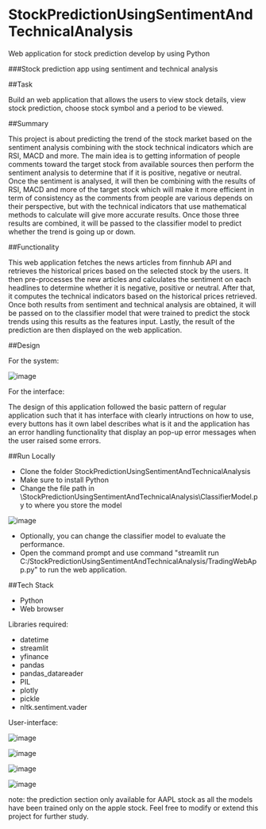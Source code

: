 # StockPredictionUsingSentimentAndTechnicalAnalysis
Web application for stock prediction develop by using Python

###Stock prediction app using sentiment and technical analysis

##Task

Build an web application that allows the users to view stock details, view stock prediction, choose stock symbol and a period to be viewed.

##Summary 

This project is about predicting the trend of the stock market based on the sentiment analysis combining with the stock technical indicators which are RSI, MACD and more. The main idea is to getting information of people comments toward the target stock from available sources then perform the sentiment analysis to determine that if it is positive, negative or neutral. Once the sentiment is analysed, it will then be combining with the results of RSI, MACD and more of the target stock which will make it more efficient in term of consistency as the comments from people are various depends on their perspective, but with the technical indicators that use mathematical methods to calculate will give more accurate results. Once those three results are combined, it will be passed to the classifier model to predict whether the trend is going up or down.

##Functionality

This web application fetches the news articles from finnhub API and retrieves the historical prices based on the selected stock by the users. It then pre-processes the new articles and calculates the sentiment on each headlines to determine whether it is negative, positive or neutral. After that, it computes the technical indicators based on the historical prices retrieved. Once both results from sentiment and technical analysis are obtained, it will be passed on to the classifier model that were trained to predict the stock trends using this results as the features input. Lastly, the result of the prediction are then displayed on the web application.   

##Design

For the system:

![image](https://user-images.githubusercontent.com/60352487/120921896-55457c80-c6f0-11eb-8ce9-13164fbf58b3.png)

For the interface:

The design of this application followed the basic pattern of regular application such that it has interface with clearly intructions on how to use, every buttons has it own label describes what is it and the application has an error handling functionality that display an pop-up error messages when the user raised some errors. 


##Run Locally

- Clone the folder StockPredictionUsingSentimentAndTechnicalAnalysis
- Make sure to install Python 
- Change the file path in \StockPredictionUsingSentimentAndTechnicalAnalysis\ClassifierModel.py to where you store the model

 ![image](https://user-images.githubusercontent.com/60352487/120923534-41524880-c6f9-11eb-9c98-0ad4adb4958e.png)
 
- Optionally, you can change the classifier model to evaluate the performance. 
- Open the command prompt and use command "streamlit run C:/StockPredictionUsingSentimentAndTechnicalAnalysis/TradingWebApp.py" to run the web application.


##Tech Stack

- Python
- Web browser

Libraries required: 

- datetime 
- streamlit 
- yfinance 
- pandas 
- pandas_datareader 
- PIL 
- plotly 
- pickle
- nltk.sentiment.vader


User-interface:

![image](https://user-images.githubusercontent.com/60352487/120924395-cdff0580-c6fd-11eb-8905-72b58b4b8351.png)

![image](https://user-images.githubusercontent.com/60352487/120924646-c7bd5900-c6fe-11eb-98e3-c4cb2eb4db37.png)

![image](https://user-images.githubusercontent.com/60352487/120924671-f0dde980-c6fe-11eb-8919-427a09232174.png)

![image](https://user-images.githubusercontent.com/60352487/120924681-fdfad880-c6fe-11eb-93c3-004abd4240a0.png)

note: the prediction section only available for AAPL stock as all the models have been trained only on the apple stock. Feel free to modify or extend this project for further study.



